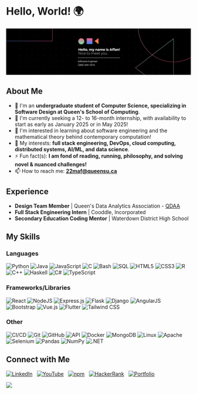 # Hello, World! 🌍

![GitHub Profile README.md Banner](GitHubBanner.svg)

## About Me
- 🌱 I'm an **undergraduate student of Computer Science, specializing in Software Design at Queen's School of Computing**.
- 🤔 I'm currently seeking a 12- to 16-month internship, with availability to start as early as January 2025 or in May 2025!
- 🧠 I'm interested in learning about software engineering and the mathematical theory behind contemporary computation!
- 📱 My interests: **full stack engineering, DevOps, cloud computing, distributed systems, AI/ML, and data science**.  
- ⚡ Fun fact(s): **I am fond of reading, running, philosophy, and solving novel & nuanced challenges!**
- 📫 How to reach me: **[22maf@queensu.ca](mailto:22maf@queensu.ca)**

## Experience
- **Design Team Member**  |  Queen's Data Analytics Association - [QDAA](https://qdaa.github.io)
- **Full Stack Engineering Intern**  |  Cooddle, Incorporated
- **Secondary Education Coding Mentor**  |  Waterdown District High School

## My Skills
### Languages
![Python](https://img.shields.io/badge/-Python-black?style=flat-square&logo=python)
![Java](https://img.shields.io/badge/Java-000000.svg?style=flat-square&logo=openjdk&logoColor=ED8B00)
![JavaScript](https://img.shields.io/badge/-JavaScript-black?style=flat-square&logo=javascript)
![C](https://img.shields.io/badge/-C-000000?style=flat-square&logo=c&logoColor=00599C)
![Bash](https://img.shields.io/badge/-Bash-black?style=flat-square&logo=gnu-bash)
![SQL](https://img.shields.io/badge/-SQL-black?style=flat-square&logo=postgresql)
![HTML5](https://img.shields.io/badge/-HTML5-black?style=flat-square&logo=html5)
![CSS3](https://img.shields.io/badge/-CSS3-black?style=flat-square&logo=css3&logoColor=1572B6)
![R](https://img.shields.io/badge/-R-black?style=flat-square&logo=r&logoColor=276DC3)
![C++](https://img.shields.io/badge/C++-000000.svg?style=flat-square&logo=c%2B%2B&logoColor=00599C)
![Haskell](https://img.shields.io/badge/-Haskell-black?style=flat-square&logo=haskell&logoColor=5D4F85)
![C#](https://img.shields.io/badge/C%23-000000.svg?style=flat-square&logo=c%2B%2B&logoColor=800080)
![TypeScript](https://img.shields.io/badge/-TypeScript-black?style=flat-square&logo=typescript)

### Frameworks/Libraries
![React](https://img.shields.io/badge/-React-black?style=flat-square&logo=react)
![NodeJS](https://img.shields.io/badge/-NodeJS-black?style=flat-square&logo=node.js)
![Express.js](https://img.shields.io/badge/-Express.js-black?style=flat-square&logo=express)
![Flask](https://img.shields.io/badge/-Flask-black?style=flat-square&logo=flask&logoColor=4B8BBE)
![Django](https://img.shields.io/badge/-Django-black?style=flat-square&logo=django&logoColor=092E20)
![AngularJS](https://img.shields.io/badge/AngularJS-000000.svg?style=flat-square&logo=angular&logoColor=DD0031)
![Bootstrap](https://img.shields.io/badge/-Bootstrap-black?style=flat-square&logo=bootstrap)
![Vue.js](https://img.shields.io/badge/-Vue.js-black?style=flat-square&logo=vue.js)
![Flutter](https://img.shields.io/badge/-Flutter-black?style=flat-square&logo=flutter&logoColor=25B7E6)
![Tailwind CSS](https://img.shields.io/badge/-Tailwind%20CSS-black?style=flat-square&logo=tailwind-css)

### Other
![CI/CD](https://img.shields.io/badge/-CI%2FCD-black?style=flat-square&logo=github-actions)
![Git](https://img.shields.io/badge/-Git-black?style=flat-square&logo=git)
![GitHub](https://img.shields.io/badge/-GitHub-black?style=flat-square&logo=github)
![API](https://img.shields.io/badge/-API-black?style=flat-square&logo=swagger)
![Docker](https://img.shields.io/badge/-Docker-black?style=flat-square&logo=docker)
![MongoDB](https://img.shields.io/badge/-MongoDB-black?style=flat-square&logo=mongodb)
![Linux](https://img.shields.io/badge/-Linux-black?style=flat-square&logo=linux)
![Apache](https://img.shields.io/badge/-Apache-black?style=flat-square&logo=apache&logoColor=E53E3E)
![Selenium](https://img.shields.io/badge/-Selenium-black?style=flat-square&logo=selenium)
![Pandas](https://img.shields.io/badge/-Pandas-black?style=flat-square&logo=pandas&logoColor=0072B8)
![NumPy](https://img.shields.io/badge/-NumPy-black?style=flat-square&logo=numpy&logoColor=013243)
![.NET](https://img.shields.io/badge/-.NET-black?style=flat-square&logo=dotnet&logoColor=512BD4)

## Connect with Me
[![LinkedIn](https://img.shields.io/badge/-LinkedIn-0A66C2?style=flat-square&logo=linkedin)](https://www.linkedin.com/in/affanfarooq/) &nbsp;
[![YouTube](https://img.shields.io/badge/-YouTube-FF0000?style=flat-square&logo=youtube)](https://www.youtube.com/) &nbsp;
[![npm](https://img.shields.io/badge/-npm-CB3837?style=flat-square&logo=npm)](https://www.npmjs.com/) &nbsp;
[![HackerRank](https://img.shields.io/badge/-HackerRank-1C5F39?style=flat-square&logo=hackerrank)](https://www.hackerrank.com/) &nbsp;
[![Portfolio](https://img.shields.io/badge/-Portfolio%20Website-2B2E3A?logo=electron&logoColor=fff)](https://www.youtube.com/)

[![](https://visitcount.itsvg.in/api?id=Affan-Farooq&icon=0&color=0)](https://visitcount.itsvg.in)
